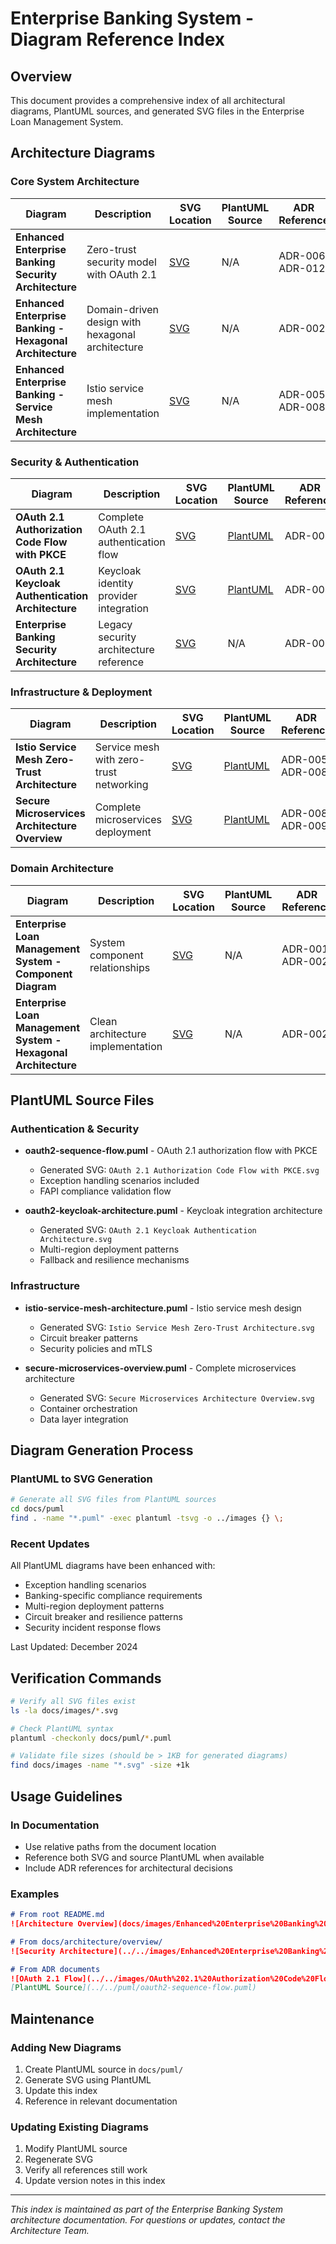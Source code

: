 # Enterprise Banking System - Diagram Reference Index

## Overview

This document provides a comprehensive index of all architectural diagrams, PlantUML sources, and generated SVG files in the Enterprise Loan Management System.

## Architecture Diagrams

### Core System Architecture

| Diagram | Description | SVG Location | PlantUML Source | ADR Reference |
|---------|-------------|--------------|-----------------|---------------|
| **Enhanced Enterprise Banking Security Architecture** | Zero-trust security model with OAuth 2.1 | [SVG](../images/Enhanced%20Enterprise%20Banking%20Security%20Architecture.svg) | N/A | ADR-006, ADR-012 |
| **Enhanced Enterprise Banking - Hexagonal Architecture** | Domain-driven design with hexagonal architecture | [SVG](../images/Enhanced%20Enterprise%20Banking%20-%20Hexagonal%20Architecture.svg) | N/A | ADR-002 |
| **Enhanced Enterprise Banking - Service Mesh Architecture** | Istio service mesh implementation | [SVG](../images/Enhanced%20Enterprise%20Banking%20-%20Service%20Mesh%20Architecture.svg) | N/A | ADR-005, ADR-008 |

### Security & Authentication

| Diagram | Description | SVG Location | PlantUML Source | ADR Reference |
|---------|-------------|--------------|-----------------|---------------|
| **OAuth 2.1 Authorization Code Flow with PKCE** | Complete OAuth 2.1 authentication flow | [SVG](../images/OAuth%202.1%20Authorization%20Code%20Flow%20with%20PKCE.svg) | [PlantUML](../puml/oauth2-sequence-flow.puml) | ADR-004 |
| **OAuth 2.1 Keycloak Authentication Architecture** | Keycloak identity provider integration | [SVG](../images/OAuth%202.1%20Keycloak%20Authentication%20Architecture.svg) | [PlantUML](../puml/oauth2-keycloak-architecture.puml) | ADR-004 |
| **Enterprise Banking Security Architecture** | Legacy security architecture reference | [SVG](../images/Enterprise%20Banking%20Security%20Architecture.svg) | N/A | ADR-006 |

### Infrastructure & Deployment

| Diagram | Description | SVG Location | PlantUML Source | ADR Reference |
|---------|-------------|--------------|-----------------|---------------|
| **Istio Service Mesh Zero-Trust Architecture** | Service mesh with zero-trust networking | [SVG](../images/Istio%20Service%20Mesh%20Zero-Trust%20Architecture.svg) | [PlantUML](../puml/istio-service-mesh-architecture.puml) | ADR-005, ADR-008 |
| **Secure Microservices Architecture Overview** | Complete microservices deployment | [SVG](../images/Secure%20Microservices%20Architecture%20Overview.svg) | [PlantUML](../puml/secure-microservices-overview.puml) | ADR-008, ADR-009 |

### Domain Architecture

| Diagram | Description | SVG Location | PlantUML Source | ADR Reference |
|---------|-------------|--------------|-----------------|---------------|
| **Enterprise Loan Management System - Component Diagram** | System component relationships | [SVG](../images/Enterprise%20Loan%20Management%20System%20-%20Component%20Diagram.svg) | N/A | ADR-001, ADR-002 |
| **Enterprise Loan Management System - Hexagonal Architecture** | Clean architecture implementation | [SVG](../images/Enterprise%20Loan%20Management%20System%20-%20Hexagonal%20Architecture.svg) | N/A | ADR-002 |

## PlantUML Source Files

### Authentication & Security
- **oauth2-sequence-flow.puml** - OAuth 2.1 authorization flow with PKCE
  - Generated SVG: `OAuth 2.1 Authorization Code Flow with PKCE.svg`
  - Exception handling scenarios included
  - FAPI compliance validation flow

- **oauth2-keycloak-architecture.puml** - Keycloak integration architecture  
  - Generated SVG: `OAuth 2.1 Keycloak Authentication Architecture.svg`
  - Multi-region deployment patterns
  - Fallback and resilience mechanisms

### Infrastructure
- **istio-service-mesh-architecture.puml** - Istio service mesh design
  - Generated SVG: `Istio Service Mesh Zero-Trust Architecture.svg`
  - Circuit breaker patterns
  - Security policies and mTLS

- **secure-microservices-overview.puml** - Complete microservices architecture
  - Generated SVG: `Secure Microservices Architecture Overview.svg`
  - Container orchestration
  - Data layer integration

## Diagram Generation Process

### PlantUML to SVG Generation

```bash
# Generate all SVG files from PlantUML sources
cd docs/puml
find . -name "*.puml" -exec plantuml -tsvg -o ../images {} \;
```

### Recent Updates

All PlantUML diagrams have been enhanced with:
- Exception handling scenarios
- Banking-specific compliance requirements  
- Multi-region deployment patterns
- Circuit breaker and resilience patterns
- Security incident response flows

Last Updated: December 2024

## Verification Commands

```bash
# Verify all SVG files exist
ls -la docs/images/*.svg

# Check PlantUML syntax
plantuml -checkonly docs/puml/*.puml

# Validate file sizes (should be > 1KB for generated diagrams)
find docs/images -name "*.svg" -size +1k
```

## Usage Guidelines

### In Documentation
- Use relative paths from the document location
- Reference both SVG and source PlantUML when available
- Include ADR references for architectural decisions

### Examples

```markdown
# From root README.md
![Architecture Overview](docs/images/Enhanced%20Enterprise%20Banking%20Security%20Architecture.svg)

# From docs/architecture/overview/
![Security Architecture](../../images/Enhanced%20Enterprise%20Banking%20Security%20Architecture.svg)

# From ADR documents
![OAuth 2.1 Flow](../../images/OAuth%202.1%20Authorization%20Code%20Flow%20with%20PKCE.svg)
[PlantUML Source](../../puml/oauth2-sequence-flow.puml)
```

## Maintenance

### Adding New Diagrams
1. Create PlantUML source in `docs/puml/`
2. Generate SVG using PlantUML
3. Update this index
4. Reference in relevant documentation

### Updating Existing Diagrams
1. Modify PlantUML source
2. Regenerate SVG
3. Verify all references still work
4. Update version notes in this index

---

*This index is maintained as part of the Enterprise Banking System architecture documentation. For questions or updates, contact the Architecture Team.*